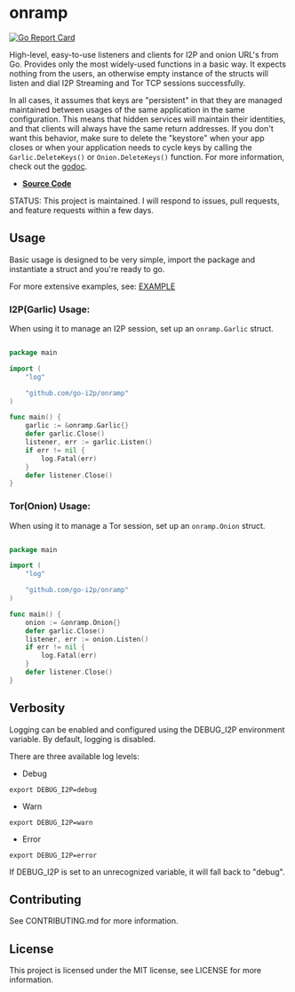 onramp
======

[![Go Report Card](https://goreportcard.com/badge/github.com/go-i2p/onramp)](https://goreportcard.com/report/github.com/go-i2p/onramp)

High-level, easy-to-use listeners and clients for I2P and onion URL's from Go.
Provides only the most widely-used functions in a basic way. It expects nothing
from the users, an otherwise empty instance of the structs will listen and dial
I2P Streaming and Tor TCP sessions successfully.

In all cases, it assumes that keys are "persistent" in that they are managed
maintained between usages of the same application in the same configuration.
This means that hidden services will maintain their identities, and that clients
will always have the same return addresses. If you don't want this behavior,
make sure to delete the "keystore" when your app closes or when your application
needs to cycle keys by calling the `Garlic.DeleteKeys()` or `Onion.DeleteKeys()`
function. For more information, check out the [godoc](http://pkg.go.dev/github.com/go-i2p/onramp).

- **[Source Code](https://github.com/go-i2p/onramp)**

STATUS: This project is maintained. I will respond to issues, pull requests, and feature requests within a few days.

Usage
-----

Basic usage is designed to be very simple, import the package and instantiate
a struct and you're ready to go.

For more extensive examples, see: [EXAMPLE](EXAMPLE.md)

### I2P(Garlic) Usage:

When using it to manage an I2P session, set up an `onramp.Garlic`
struct.

```Go

package main

import (
	"log"

	"github.com/go-i2p/onramp"
)

func main() {
	garlic := &onramp.Garlic{}
	defer garlic.Close()
	listener, err := garlic.Listen()
	if err != nil {
		log.Fatal(err)
	}
	defer listener.Close()
}
```

### Tor(Onion) Usage:

When using it to manage a Tor session, set up an `onramp.Onion`
struct.

```Go

package main

import (
	"log"

	"github.com/go-i2p/onramp"
)

func main() {
	onion := &onramp.Onion{}
	defer garlic.Close()
	listener, err := onion.Listen()
	if err != nil {
		log.Fatal(err)
	}
	defer listener.Close()
}
```

## Verbosity ##
Logging can be enabled and configured using the DEBUG_I2P environment variable. By default, logging is disabled.

There are three available log levels:

- Debug
```shell
export DEBUG_I2P=debug
```
- Warn
```shell
export DEBUG_I2P=warn
```
- Error
```shell
export DEBUG_I2P=error
```

If DEBUG_I2P is set to an unrecognized variable, it will fall back to "debug".

## Contributing

See CONTRIBUTING.md for more information.

## License

This project is licensed under the MIT license, see LICENSE for more information.
